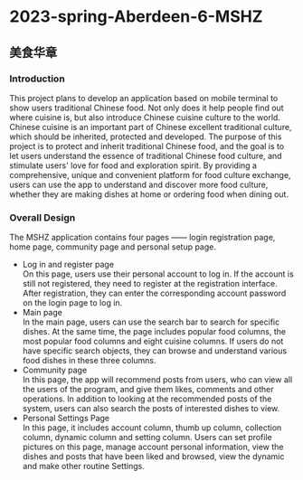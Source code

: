 # 2023-spring-Aberdeen-6-MSHZ
## 美食华章
### Introduction
This project plans to develop an application based on mobile terminal to show users traditional Chinese food. Not only does it help people find out where cuisine is, but also introduce Chinese cuisine culture to the world. 
Chinese cuisine is an important part of Chinese excellent traditional culture, which should be inherited, protected and developed. 
The purpose of this project is to protect and inherit traditional Chinese food, and the goal is to let users understand the essence of traditional Chinese food culture, and stimulate users' love for food and exploration spirit. By providing a comprehensive, unique and convenient platform for food culture exchange, users can use the app to understand and discover more food culture, whether they are making dishes at home or ordering food when dining out.
### Overall Design
The MSHZ application contains four pages —— login registration page, home page, community page and personal setup page.
* Log in and register page
<br>On this page, users use their personal account to log in. If the account is still not registered, they need to register at the registration interface. After registration, they can enter the corresponding account password on the login page to log in.
* Main page
<br>In the main page, users can use the search bar to search for specific dishes. At the same time, the page includes popular food columns, the most popular food columns and eight cuisine columns. If users do not have specific search objects, they can browse and understand various food dishes in these three columns.
*  Community page
<br>In this page, the app will recommend posts from users, who can view all the users of the program, and give them likes, comments and other operations. In addition to looking at the recommended posts of the system, users can also search the posts of interested dishes to view.
*  Personal Settings Page
<br>In this page, it includes account column, thumb up column, collection column, dynamic column and setting column. Users can set profile pictures on this page, manage account personal information, view the dishes and posts that have been liked and browsed, view the dynamic and make other routine Settings.
